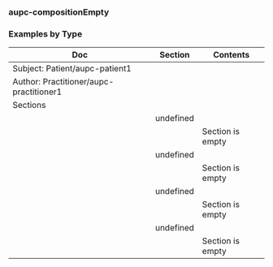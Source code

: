 ### aupc-compositionEmpty
### Examples by Type

| Doc | Section | Contents
| --- | --- | --- |
| Subject: Patient/aupc-patient1 | | |
| Author: Practitioner/aupc-practitioner1 | | |
| Sections  | | |
| | undefined
| | | Section is empty
| | undefined
| | | Section is empty
| | undefined
| | | Section is empty
| | undefined
| | | Section is empty